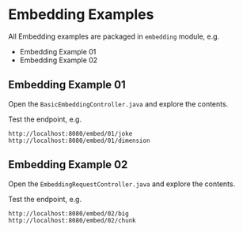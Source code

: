 # Embedding Examples

All Embedding examples are packaged in `embedding` module, e.g.
* Embedding Example 01
* Embedding Example 02

## Embedding Example 01

Open the `BasicEmbeddingController.java` and explore the contents.

Test the endpoint, e.g.
```
http://localhost:8080/embed/01/joke
http://localhost:8080/embed/01/dimension
```

## Embedding Example 02

Open the `EmbeddingRequestController.java` and explore the contents.

Test the endpoint, e.g.
```
http://localhost:8080/embed/02/big
http://localhost:8080/embed/02/chunk
```

